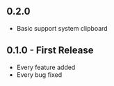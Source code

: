 ## 0.2.0
* Basic support system clipboard

## 0.1.0 - First Release
* Every feature added
* Every bug fixed
